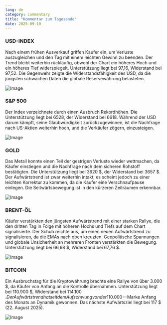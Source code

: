```yaml
---
lang: de
category: commentary
title: "Kommentar zum Tagesende"
date: 2025-09-10
---
```


### USD-INDEX

Nach einem frühen Ausverkauf griffen Käufer ein, um Verluste auszugleichen und den Tag mit einem leichten Gewinn zu beenden. Der Trend bleibt weiterhin rückläufig, obwohl der Chart ein höheres Hoch und ein höheres Tief widerspiegelt. Unterstützung liegt bei 97,16, Widerstand bei 97,52. Die Gegenwehr zeigte die Widerstandsfähigkeit des USD, da die jüngsten schwachen Daten die globale Reservewährung belasteten.

![Image](https://markleighedu.github.io/img/Sep-2025/10-Sep-2025/usdindex.jpg)

### S&P 500

Der Index verzeichnete durch einen Ausbruch Rekordhöhen. Die Unterstützung liegt bei 6528, der Widerstand bei 6618. Während der USD darum kämpft, seine Glaubwürdigkeit zurückzugewinnen, ist die Nachfrage nach US-Aktien weiterhin hoch, und die Verkäufer zögern, einzusteigen.

![Image](https://markleighedu.github.io/img/Sep-2025/10-Sep-2025/sp500.jpg)

### GOLD

Das Metall konnte einen Teil der gestrigen Verluste wieder wettmachen, da Käufer einstiegen und die Nachfrage nach dem sicheren Rohstoff bestätigten. Die Unterstützung liegt bei 3620 $, der Widerstand bei 3657 $. Der Aufwärtstrend ist zwar weiterhin intakt, es scheint jedoch zu einer leichten Korrektur zu kommen, da die Käufer eine Verschnaufpause einlegen. Die Seitwärtsbewegung ist in den kürzeren Zeiträumen erkennbar.

![Image](https://markleighedu.github.io/img/Sep-2025/10-Sep-2025/gold.jpg)

### BRENT-ÖL

Käufer verstärkten den jüngsten Aufwärtstrend mit einer starken Rallye, die den dritten Tag in Folge mit höheren Hochs und Tiefs auf dem Chart signalisierte. Der Schub reichte aus, um einen neuen Aufwärtstrend zu signalisieren, da die EMAs nach oben kreuzten. Geopolitische Spannungen und globale Unsicherheit an mehreren Fronten verstärkten die Bewegung. Unterstützung liegt bei 66,68 $, Widerstand bei 67,76 $.

![Image](https://markleighedu.github.io/img/Sep-2025/10-Sep-2025/brentoil.jpg)

### BITCOIN

Ein Ausbruchstag für die Kryptowährung brachte eine Rallye von über 3.000 $, da Käufer von Anfang an die Kontrolle übernahmen. Unterstützung liegt bei 110.900 $, Widerstand bei 114.100 $. Der Aufwärtstrend hat seit dem Aufschwung von der 110.000-$-Marke Anfang des Monats an Dynamik gewonnen. Das nächste Aufwärtsziel liegt bei 117 $ (22. August 2025).

![Image](https://markleighedu.github.io/img/Sep-2025/10-Sep-2025/bitcoin.jpg)


